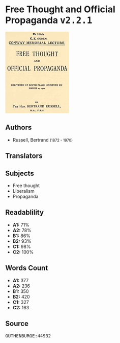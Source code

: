 # Free Thought and Official Propaganda <kbd>v2.2.1</kbd>

![](./cover.medium.jpg "")

## Authors


 - Russell, Bertrand <small>(1872 - 1970)</small>

## Translators



## Subjects


 - Free thought
 - Liberalism
 - Propaganda

## Readablility


 - **A1:** 71%
 - **A2:** 78%
 - **B1:** 86%
 - **B2:** 93%
 - **C1:** 98%
 - **C2:** 100%

## Words Count


 - **A1:** 377
 - **A2:** 236
 - **B1:** 350
 - **B2:** 420
 - **C1:** 327
 - **C2:** 163

## Source


<kbd>GUTHENBURGE:44932</kbd>
